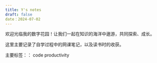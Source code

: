 ```yaml
---
title: Y's notes
draft: false
date：2024-07-02
---
```


欢迎光临我的数字花园！让我们一起在知识的海洋中遨游，共同探索、成长。

这里主要记录了自学过程中的网课笔记，以及读书时的收获。

主要标签：：
 code
 productivity
